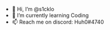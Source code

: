 - 👋 Hi, I’m @s1cklo
- 🌱 I’m currently learning Coding
- 📫 Reach me on discord: Huh0#4740 

<!---
s1cklo/s1cklo is a ✨ special ✨ repository because its `README.md` (this file) appears on your GitHub profile.
You can click the Preview link to take a look at your changes.
--->
